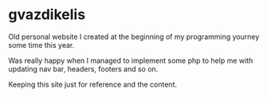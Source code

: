 # gvazdikelis

Old personal website I created at the beginning of my programming yourney some time this year. 

Was really happy when I managed to implement some php to help me with updating nav bar, headers, footers and so on.

Keeping this site just for reference and the content.
